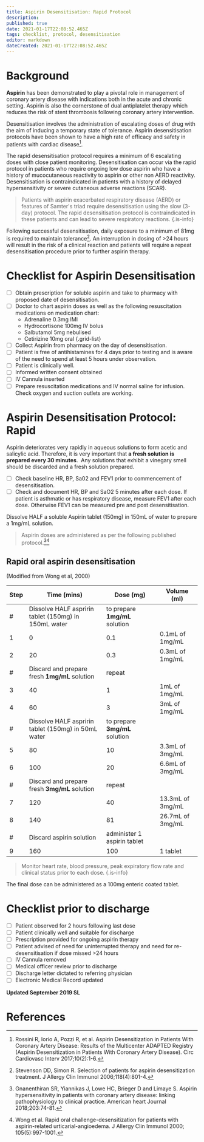 ```yaml
---
title: Aspirin Desensitisation: Rapid Protocol
description: 
published: true
date: 2021-01-17T22:08:52.465Z
tags: checklist, protocol, desensitisation
editor: markdown
dateCreated: 2021-01-17T22:08:52.465Z
---
```


# Background

**Aspirin** has been demonstrated to play a pivotal role in management of coronary artery disease with indications both in the acute and chronic setting. Aspirin is also the cornerstone of dual antiplatelet therapy which reduces the risk of stent thrombosis following coronary artery intervention.

Desensitisation involves the administration of escalating doses of drug with the aim of inducing a temporary state of tolerance. Aspirin desensitisation protocols have been shown to have a high rate of efficacy and safety in patients with cardiac disease[^1].

The rapid desensitisation protocol requires a minimum of 6 escalating doses with close patient monitoring. Desensitisation can occur via the rapid protocol in patients who require ongoing low dose aspirin who have a history of mucocutaneous reactivity to aspirin or other non AERD reactivity. Desensitisation is contraindicated in patients with a history of delayed hypersensitivity or severe cutaneous adverse reactions (SCAR).

> Patients with aspirin exacerbated respiratory disease (AERD) or features of Samter's triad require desensitisation using the slow (3-day) protocol. The rapid desensitisation protocol is contraindicated in these patients and can lead to severe respiratory reactions.
{.is-info}

Following successful desensitisation, daily exposure to a minimum of 81mg is required to maintain tolerance[^2]. An interruption in dosing of >24 hours will result in the risk of a clinical reaction and patients will require a repeat desensitisation procedure prior to further aspirin therapy.

# Checklist for Aspirin Desensitisation

- [ ] Obtain prescription for soluble aspirin and take to pharmacy with proposed date of desensitisation.  
- [ ] Doctor to chart aspirin doses as well as the following resuscitation medications on medication chart:
	-   Adrenaline 0.3mg IMI
	-   Hydrocortisone 100mg IV bolus
	-   Salbutamol 5mg nebulised
	-   Cetirizine 10mg oral
  {.grid-list}
- [ ] Collect Aspirin from pharmacy on the day of desensitisation.
- [ ] Patient is free of antihistamines for 4 days prior to testing and is aware of the need to spend at least 5 hours under observation.
- [ ] Patient is clinically well.
- [ ] Informed written consent obtained
- [ ] IV Cannula inserted
- [ ] Prepare resuscitation medications and IV normal saline for infusion. Check oxygen and suction outlets are working.

# Aspirin Desensitisation Protocol: Rapid

Aspirin deteriorates very rapidly in aqueous solutions to form acetic and salicylic acid. Therefore, it is very important that **a fresh solution is prepared every 30 minutes**.  Any solutions that exhibit a vinegary smell should be discarded and a fresh solution prepared.
- [ ] Check baseline HR, BP, Sa02 and FEV1 prior to commencement of desensitisation.
- [ ] Check and document HR, BP and SaO2 5 minutes after each dose. If patient is asthmatic or has respiratory disease, measure FEV1 after each dose. Otherwise FEV1 can be measured pre and post desensitisation.

Dissolve HALF a soluble Aspirin tablet (150mg) in 150mL of water to prepare a 1mg/mL solution.

> Aspirin doses are administered as per the following published protocol.[^3][^4]

## Rapid oral aspirin desensitisation
(Modified from Wong et al, 2000)

| Step | Time (mins) | Dose (mg) | Volume (ml)
|------|---------------|-------------|-|
| #    | Dissolve HALF aspririn tablet (150mg) in 150mL water             | to prepare **1mg/mL** solution        | |
| 1    | 0             | 0\.1        | 0.1mL of 1mg/mL
| 2    | 20            | 0\.3        | 0.3mL of 1mg/mL
| #    | Discard and prepare fresh **1mg/mL** solution             | repeat        | |
| 3    | 40            | 1           | 1mL of 1mg/mL
| 4    | 60            | 3           | 3mL of 1mg/mL
| #    | Dissolve HALF aspririn tablet (150mg) in 50mL water             | to prepare **3mg/mL** solution        | |
| 5    | 80            | 10          | 3.3mL of 3mg/mL
| 6    | 100           | 20          | 6.6mL of 3mg/mL
| #    | Discard and prepare fresh **3mg/mL** solution             | repeat        | |
| 7    | 120           | 40          | 13.3mL of 3mg/mL
| 8    | 140           | 81          | 26.7mL of 3mg/mL
| #    | Discard aspirin solution             | administer 1 aspirin tablet        | |
| 9    | 160           | 100         | 1 tablet

> Monitor heart rate, blood pressure, peak expiratory flow rate and clinical status prior to each dose.
{.is-info}


The final dose can be administered as a 100mg enteric coated tablet.

# Checklist prior to discharge

- [ ] Patient observed for 2 hours following last dose
- [ ] Patient clinically well and suitable for discharge
- [ ] Prescription provided for ongoing aspirin therapy
- [ ] Patient advised of need for uninterrupted therapy and need for re-desensitisation if dose missed >24 hours
- [ ] IV Cannula removed
- [ ] Medical officer review prior to discharge
- [ ] Discharge letter dictated to referring physician
- [ ] Electronic Medical Record updated

**Updated September 2019 SL**

# References

[^1]: Rossini R, Iorio A, Pozzi R, et al. Aspirin Desensitization in Patients With Coronary Artery Disease: Results of the Multicenter ADAPTED Registry (Aspirin Desensitization in Patients With Coronary Artery Disease). Circ Cardiovasc Interv 2017;10(2):1-6.

[^2]: Stevenson DD, Simon R. Selection of patients for aspirin desensitization treatment. J Allergy Clin Immunol 2006;118(4):801-4.

[^3]: Gnanenthiran SR, Yiannikas J, Lowe HC, Brieger D and Limaye S. Aspirin hypersensitivity in patients with coronary artery disease: linking pathophysiology to clinical practice. American heart Journal 2018;203:74-81.

[^4]: Wong et al. Rapid oral challenge-desensitization for patients with aspirin-related urticarial-angioedema. J Allergy Clin Immunol 2000; 105(5):997-1001.

